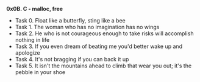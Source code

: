 **0x0B. C - malloc, free**

* Task 0. Float like a butterfly, sting like a bee
* Task 1. The woman who has no imagination has no wings
* Task 2. He who is not courageous enough to take risks
   will accomplish nothing in life
* Task 3. If you even dream of beating me you'd better
  wake up and apologize
* Task 4. It's not bragging if you can back it up
* Task 5. It isn't the mountains ahead to climb that wear
  you out; it's the pebble in your shoe